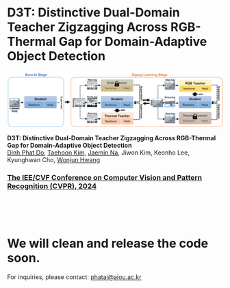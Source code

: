 # D3T: Distinctive Dual-Domain Teacher Zigzagging Across RGB-Thermal Gap for Domain-Adaptive Object Detection

<p align="center">
<img src="./image/Figure2.jpg"><br>
</p>


**D3T: Distinctive Dual-Domain Teacher Zigzagging Across RGB-Thermal Gap for Domain-Adaptive Object Detection**<br>
[Dinh Phat Do](https://github.com/EdwardDo69), [Taehoon Kim](https://scholar.google.com/citations?user=RrKoTX4AAAAJ&hl=en), [Jaemin Na](https://github.com/NaJaeMin92), Jiwon Kim, Keonho Lee, Kyunghwan Cho, [Wonjun Hwang](https://scholar.google.co.uk/citations?user=-I8AfBAAAAAJ&hl=en)<br>
### [The IEE/CVF Conference on Computer Vision and Pattern Recognition (CVPR), 2024](https://cvpr.thecvf.com/)<br>


<br>
<br>
<br>

# We will clean and release the code soon.

For inquiries, please contact: phatai@ajou.ac.kr
